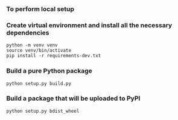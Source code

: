 ### To perform local setup

### Create virtual environment and install all the necessary dependencies
```shell
python -m venv venv
source venv/bin/activate
pip install -r requirements-dev.txt
```

### Build a pure Python package

```shell
python setup.py build.py
```

### Build a package that will be uploaded to PyPI

```shell
python setup.py bdist_wheel
```
